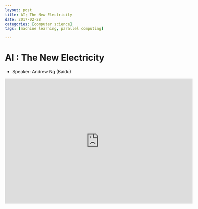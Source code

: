 ```yaml
---
layout: post
title: AI; The New Electricity
date: 2017-02-28
categories: [computer science]
tags: [machine learning, parallel computing]

---
```





# AI : The New Electricity

* Speaker: Andrew Ng (Baidu)

<iframe width="600" height="400" src="https://www.youtube.com/embed/4eJhcxfYR4I" frameborder="0" allowfullscreen></iframe>